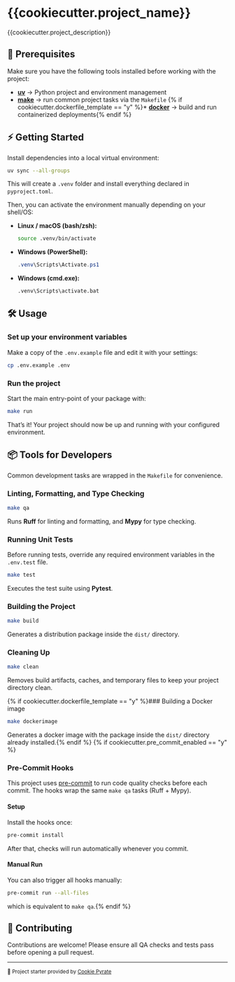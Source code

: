 # {{cookiecutter.project_name}}

{{cookiecutter.project_description}}

## 🚀 Prerequisites

Make sure you have the following tools installed before working with the project:

* [**uv**](https://docs.astral.sh/uv/) → Python project and environment management
* [**make**](https://www.gnu.org/software/make/) → run common project tasks via the `Makefile`
{% if cookiecutter.dockerfile_template == "y" %}* [**docker**](https://docs.docker.com/get-docker/) → build and run containerized deployments{% endif %}

## ⚡ Getting Started

Install dependencies into a local virtual environment:

```bash
uv sync --all-groups
```

This will create a `.venv` folder and install everything declared in `pyproject.toml`.

Then, you can activate the environment manually depending on your shell/OS:

* **Linux / macOS (bash/zsh):**

  ```bash
  source .venv/bin/activate
  ```

* **Windows (PowerShell):**

  ```powershell
  .venv\Scripts\Activate.ps1
  ```

* **Windows (cmd.exe):**

  ```cmd
  .venv\Scripts\activate.bat
  ```

## 🛠️ Usage

### Set up your environment variables  

Make a copy of the `.env.example` file and edit it with your settings:

```bash
cp .env.example .env
```

### Run the project

Start the main entry-point of your package with:

```bash
make run
```

That’s it! Your project should now be up and running with your configured environment.

## 📦 Tools for Developers

Common development tasks are wrapped in the `Makefile` for convenience.

### Linting, Formatting, and Type Checking

```bash
make qa
```

Runs **Ruff** for linting and formatting, and **Mypy** for type checking.

### Running Unit Tests

Before running tests, override any required environment variables in the `.env.test` file.

```bash
make test
```

Executes the test suite using **Pytest**.

### Building the Project

```bash
make build
```

Generates a distribution package inside the `dist/` directory.

### Cleaning Up

```bash
make clean
```

Removes build artifacts, caches, and temporary files to keep your project directory clean.

{% if cookiecutter.dockerfile_template == "y" %}### Building a Docker image

```bash
make dockerimage
```

Generates a docker image with the package inside the `dist/` directory already installed.{% endif %}
{% if cookiecutter.pre_commit_enabled == "y" %}
### Pre-Commit Hooks

This project uses [pre-commit](https://pre-commit.com/) to run code quality checks before each commit.
The hooks wrap the same `make qa` tasks (Ruff + Mypy).

#### Setup

Install the hooks once:

```bash
pre-commit install
```

After that, checks will run automatically whenever you commit.

#### Manual Run

You can also trigger all hooks manually:

```bash
pre-commit run --all-files
```

which is equivalent to `make qa`.{% endif %}

## 🤝 Contributing

Contributions are welcome!
Please ensure all QA checks and tests pass before opening a pull request.

---

<sub>🚀 Project starter provided by [Cookie Pyrate](https://github.com/gvieralopez/cookie-pyrate)</sub>
